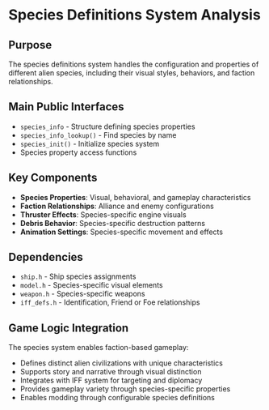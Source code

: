# Species Definitions System Analysis

## Purpose
The species definitions system handles the configuration and properties of different alien species, including their visual styles, behaviors, and faction relationships.

## Main Public Interfaces
- `species_info` - Structure defining species properties
- `species_info_lookup()` - Find species by name
- `species_init()` - Initialize species system
- Species property access functions

## Key Components
- **Species Properties**: Visual, behavioral, and gameplay characteristics
- **Faction Relationships**: Alliance and enemy configurations
- **Thruster Effects**: Species-specific engine visuals
- **Debris Behavior**: Species-specific destruction patterns
- **Animation Settings**: Species-specific movement and effects

## Dependencies
- `ship.h` - Ship species assignments
- `model.h` - Species-specific visual elements
- `weapon.h` - Species-specific weapons
- `iff_defs.h` - Identification, Friend or Foe relationships

## Game Logic Integration
The species system enables faction-based gameplay:
- Defines distinct alien civilizations with unique characteristics
- Supports story and narrative through visual distinction
- Integrates with IFF system for targeting and diplomacy
- Provides gameplay variety through species-specific properties
- Enables modding through configurable species definitions